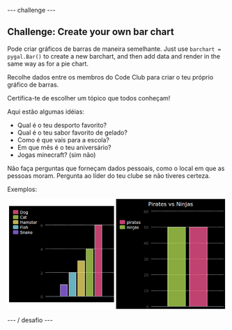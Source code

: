 \--- challenge \---

## Challenge: Create your own bar chart

Pode criar gráficos de barras de maneira semelhante. Just use `barchart = pygal.Bar()` to create a new barchart, and then add data and render in the same way as for a pie chart.

Recolhe dados entre os membros do Code Club para criar o teu próprio gráfico de barras.

Certifica-te de escolher um tópico que todos conheçam!

Aqui estão algumas idéias:

+ Qual é o teu desporto favorito?
+ Qual é o teu sabor favorito de gelado?
+ Como é que vais para a escola?
+ Em que mês é o teu aniversário?
+ Jogas minecraft? (sim não)

Não faça perguntas que forneçam dados pessoais, como o local em que as pessoas moram. Pergunta ao líder do teu clube se não tiveres certeza.

Exemplos:

![screenshot](images/pets-bar-examples.png)

\--- / desafio \---